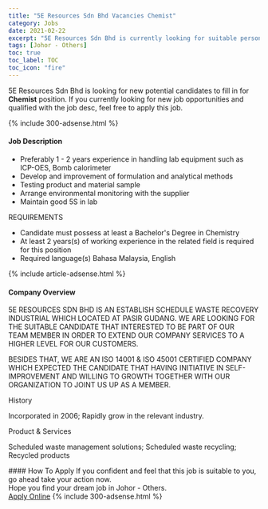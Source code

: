 ```yaml
---
title: "5E Resources Sdn Bhd Vacancies Chemist" 
category: Jobs 
date: 2021-02-22 
excerpt: "5E Resources Sdn Bhd is currently looking for suitable person to fill in the Chemist which based in Johor - Others" 
tags: [Johor - Others] 
toc: true 
toc_label: TOC 
toc_icon: "fire" 
--- 
```


<p>5E Resources Sdn Bhd is looking for new potential candidates to fill in for <b>Chemist</b> position. If you currently looking for new job opportunities and qualified with the job desc, feel free to apply this job.
</p>{% include 300-adsense.html %} 
<div><div><h4>Job Description</h4></div><div><div><span><div><ul><li>Preferably 1 - 2 years experience in handling lab equipment such as ICP-OES, Bomb calorimeter</li><li>Develop and improvement of formulation and analytical methods</li><li>Testing product and material sample</li><li>Arrange environmental monitoring with the supplier</li><li>Maintain good 5S in lab</li></ul><p>REQUIREMENTS</p><ul><li>Candidate must possess at least a Bachelor's Degree in Chemistry</li><li>At least 2 years(s) of working experience in the related field is required for this position</li><li>Required language(s) Bahasa Malaysia, English</li></ul></div></span></div></div></div> 
{% include article-adsense.html %} 
<div><div><h4>Company Overview</h4></div><div><div><span><div><p>5E RESOURCES SDN BHD IS AN ESTABLISH SCHEDULE WASTE RECOVERY INDUSTRIAL WHICH&#160;LOCATED AT PASIR GUDANG. WE ARE LOOKING FOR THE SUITABLE CANDIDATE THAT INTERESTED TO BE PART OF OUR TEAM&#160;MEMBER IN ORDER TO EXTEND OUR COMPANY SERVICES TO A HIGHER LEVEL FOR OUR CUSTOMERS.</p><p>BESIDES THAT, WE ARE AN ISO 14001 &amp; ISO 45001 CERTIFIED COMPANY WHICH EXPECTED THE CANDIDATE THAT HAVING INITIATIVE IN SELF-IMPROVEMENT AND WILLING TO GROWTH TOGETHER WITH OUR ORGANIZATION TO JOINT US UP AS A MEMBER.</p><p>History</p><p>Incorporated in 2006; Rapidly grow in the relevant industry.</p><p>Product &amp; Services</p><p>Scheduled waste management solutions; Scheduled waste recycling; Recycled products</p></div></span></div></div></div> 
#### How To Apply 
If you confident and feel that this job is suitable to you, go ahead take your action now. <br/> 
Hope you find your dream job in Johor - Others. <br/> 
<a href="https://www.jobstreet.com.my/en/job/chemist-4487154?jobId=jobstreet-my-job-4487154&" class="btn btn--info" target="_blank" rel="nofollow noopenner">Apply Online</a> 
{% include 300-adsense.html %} 